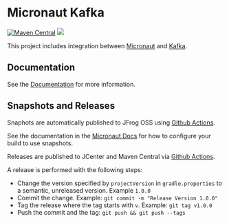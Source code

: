 # Micronaut Kafka

[![Maven Central](https://img.shields.io/maven-central/v/io.micronaut.configuration/micronaut-kafka.svg?label=Maven%20Central)](https://search.maven.org/search?q=g:%22io.micronaut.configuration%22%20AND%20a:%22micronaut-kafka%22)
[![](https://github.com/micronaut-projects/micronaut-kafka/workflows/Java%20CI/badge.svg)](https://github.com/micronaut-projects/micronaut-kafka/actions)

This project includes integration between [Micronaut](http://micronaut.io) and [Kafka](https://kafka.apache.org).

## Documentation

See the [Documentation](https://micronaut-projects.github.io/micronaut-kafka/latest/guide) for more information.

## Snapshots and Releases

Snaphots are automatically published to JFrog OSS using [Github Actions](https://github.com/micronaut-projects/micronaut-data/actions).

See the documentation in the [Micronaut Docs](https://docs.micronaut.io/latest/guide/index.html#usingsnapshots) for how to configure your build to use snapshots.

Releases are published to JCenter and Maven Central via [Github Actions](https://github.com/micronaut-projects/micronaut-data/actions).

A release is performed with the following steps:

* Change the version specified by `projectVersion` in `gradle.properties` to a semantic, unreleased version. Example `1.0.0`
* Commit the change. Example: `git commit -m "Release Version 1.0.0"`
* Tag the release where the tag starts with `v`. Example: `git tag v1.0.0`
* Push the commit and the tag: `git push && git push --tags`